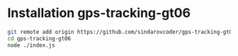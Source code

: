 # Installation gps-tracking-gt06

```bash
git remote add origin https://github.com/sindarovcoder/gps-tracking-gt06.git
cd gps-tracking-gt06
node ./index.js
```
